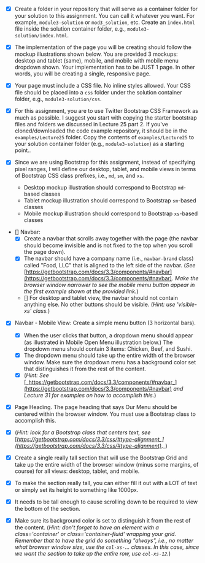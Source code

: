 

- [x] Create a folder in your repository that will serve as a container folder for your solution to this assignment. You can call it whatever you want. For example, `module3-solution` or `mod3_solution`, etc. Create an `index.html` file inside the solution container folder, e.g., `module3-solution/index.html`.
- [x] The implementation of the page you will be creating should follow the mockup illustrations shown below. You are provided 3 mockups: desktop and tablet (same), mobile, and mobile with mobile menu dropdown shown. Your implementation has to be JUST 1 page. In other words, you will be creating a single, responsive page.
- [x] Your page must include a CSS file. No inline styles allowed. Your CSS file should be placed into a `css` folder under the solution container folder, e.g., `module3-solution/css`.
- [x] For this assignment, you are to use Twitter Bootstrap CSS Framework as much as possible. I suggest you start with copying the starter bootstrap files and folders we discussed in Lecture 25 part 2. If you've cloned/downloaded the code example repository, it should be in the `examples/Lecture25` folder. Copy the contents of `examples/Lecture25` to your solution container folder (e.g., `module3-solution`) as a starting point..

- [x] Since we are using Bootstrap for this assignment, instead of specifying pixel ranges, I will define our desktop, tablet, and mobile views in terms of Bootstrap CSS class prefixes, i.e., `md`, `sm`, and `xs`.
  * Desktop mockup illustration should correspond to Bootstrap `md`-based classes
  * Tablet mockup illustration should correspond to Bootstrap `sm`-based classes
  * Mobile mockup illustration should correspond to Bootstrap `xs`-based classes

- [] Navbar:
  - [x] Create a navbar that scrolls away together with the page (the navbar should become invisible and is not fixed to the top when you scroll the page down).
  - [x] The navbar should have a company name (i.e., `navbar-brand` class) called "Food, LLC" that is aligned to the left side of the navbar. (*See* [https://getbootstrap.com/docs/3.3/components/#navbar](https://getbootstrap.com/docs/3.3/components/#navbar). *Make the browser window narrower to see the mobile menu button appear in the first example shown at the provided link.*)
  - [] For desktop and tablet view, the navbar should not contain anything else. No other buttons should be visible. (_Hint: use 'visible-xs' class._)

- [x] Navbar - Mobile View: Create a simple menu button (3 horizontal bars). 
  - [x] When the user clicks that button, a dropdown menu should appear (as illustrated in Mobile Open Menu illustration below.) The dropdown menu should contain 3 items: Chicken, Beef, and Sushi.
  - [x] The dropdown menu should take up the entire width of the browser window. Make sure the dropdown menu has a background color set that distinguishes it from the rest of the content. 
  - [x] (_Hint: See_ [_https://getbootstrap.com/docs/3.3/components/#navbar_](https://getbootstrap.com/docs/3.3/components/#navbar) _and Lecture 31 for examples on how to accomplish this._)

- [x] Page Heading. The page heading that says Our Menu should be centered within the browser window. You must use a Bootstrap class to accomplish this.
- [x] (_Hint: look for a Bootstrap class that centers text, see_ [_https://getbootstrap.com/docs/3.3/css/#type-alignment_](https://getbootstrap.com/docs/3.3/css/#type-alignment)_._)

- [x] Create a single really tall section that will use the Bootstrap Grid and take up the entire width of the browser window (minus some margins, of course) for all views: desktop, tablet, and mobile. 
- [x] To make the section really tall, you can either fill it out with a LOT of text or simply set its height to something like 1000px. 
- [x] It needs to be tall enough to cause scrolling down to be required to view the bottom of the section.
- [x] Make sure its background color is set to distinguish it from the rest of the content. (_Hint: don't forget to have an element with a class='container' or class='container-fluid' wrapping your grid. Remember that to have the grid do something "always", i.e., no matter what browser window size, use the `col-xs-`... classes. In this case, since we want the section to take up the entire row, use `col-xs-12`._)